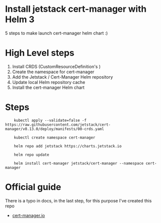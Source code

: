 # Install jetstack cert-manager with Helm 3
5 steps to make launch cert-manager helm chart :)

# High Level steps

1. Install CRDS (CustomResourceDefinition's )
2. Create the namespace for cert-manager
3. Add the Jetstack / Cert-Manager Helm repository
4. Update local Helm repository cache
5. Install the cert-manager Helm chart

# Steps 

```
    kubectl apply --validate=false -f https://raw.githubusercontent.com/jetstack/cert-manager/v0.13.0/deploy/manifests/00-crds.yaml

    kubectl create namespace cert-manager

    helm repo add jetstack https://charts.jetstack.io

    helm repo update

    helm install cert-manager jetstack/cert-manager --namespace cert-manager
```

# Official guide
There is a typo in docs, in the last step, for this purpose I've created this repo

- [cert-manager.io](https://cert-manager.io/docs/installation/kubernetes/)







